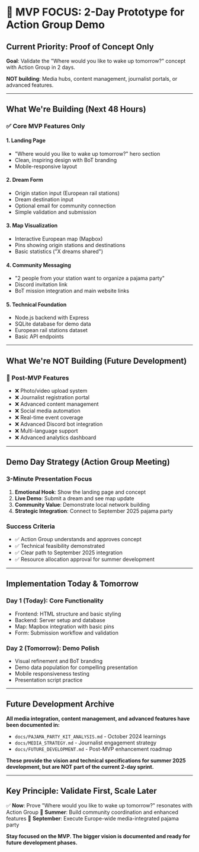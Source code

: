 # 🎯 MVP FOCUS: 2-Day Prototype for Action Group Demo

## Current Priority: Proof of Concept Only

**Goal**: Validate the "Where would you like to wake up tomorrow?" concept with Action Group in 2 days.

**NOT building**: Media hubs, content management, journalist portals, or advanced features.

---

## What We're Building (Next 48 Hours)

### ✅ Core MVP Features Only

#### **1. Landing Page**
- "Where would you like to wake up tomorrow?" hero section
- Clean, inspiring design with BoT branding
- Mobile-responsive layout

#### **2. Dream Form**
- Origin station input (European rail stations)
- Dream destination input 
- Optional email for community connection
- Simple validation and submission

#### **3. Map Visualization**
- Interactive European map (Mapbox)
- Pins showing origin stations and destinations
- Basic statistics ("X dreams shared")

#### **4. Community Messaging**
- "2 people from your station want to organize a pajama party"
- Discord invitation link
- BoT mission integration and main website links

#### **5. Technical Foundation**
- Node.js backend with Express
- SQLite database for demo data
- European rail stations dataset
- Basic API endpoints

---

## What We're NOT Building (Future Development)

### 🔮 Post-MVP Features
- ❌ Photo/video upload system
- ❌ Journalist registration portal
- ❌ Advanced content management
- ❌ Social media automation
- ❌ Real-time event coverage
- ❌ Advanced Discord bot integration
- ❌ Multi-language support
- ❌ Advanced analytics dashboard

---

## Demo Day Strategy (Action Group Meeting)

### 3-Minute Presentation Focus
1. **Emotional Hook**: Show the landing page and concept
2. **Live Demo**: Submit a dream and see map update
3. **Community Value**: Demonstrate local network building
4. **Strategic Integration**: Connect to September 2025 pajama party

### Success Criteria
- ✅ Action Group understands and approves concept
- ✅ Technical feasibility demonstrated
- ✅ Clear path to September 2025 integration
- ✅ Resource allocation approval for summer development

---

## Implementation Today & Tomorrow

### Day 1 (Today): Core Functionality
- Frontend: HTML structure and basic styling
- Backend: Server setup and database
- Map: Mapbox integration with basic pins
- Form: Submission workflow and validation

### Day 2 (Tomorrow): Demo Polish
- Visual refinement and BoT branding
- Demo data population for compelling presentation
- Mobile responsiveness testing
- Presentation script practice

---

## Future Development Archive

**All media integration, content management, and advanced features have been documented in:**
- `docs/PAJAMA_PARTY_KIT_ANALYSIS.md` - October 2024 learnings
- `docs/MEDIA_STRATEGY.md` - Journalist engagement strategy  
- `docs/FUTURE_DEVELOPMENT.md` - Post-MVP enhancement roadmap

**These provide the vision and technical specifications for summer 2025 development, but are NOT part of the current 2-day sprint.**

---

## Key Principle: Validate First, Scale Later

✅ **Now**: Prove "Where would you like to wake up tomorrow?" resonates with Action Group
🔮 **Summer**: Build community coordination and enhanced features
🔮 **September**: Execute Europe-wide media-integrated pajama party

**Stay focused on the MVP. The bigger vision is documented and ready for future development phases.**